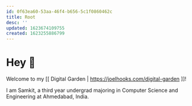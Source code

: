 ```yaml
---
id: 0f63ea60-53aa-46f4-b656-5c1f0860462c
title: Root
desc: ''
updated: 1623674109755
created: 1623255886799
---
```

# Hey 👋

Welcome to my [[ Digital Garden | https://joelhooks.com/digital-garden ]]!

I am Samkit, a third year undergrad majoring in Computer Science and Engineering at Ahmedabad, India.
